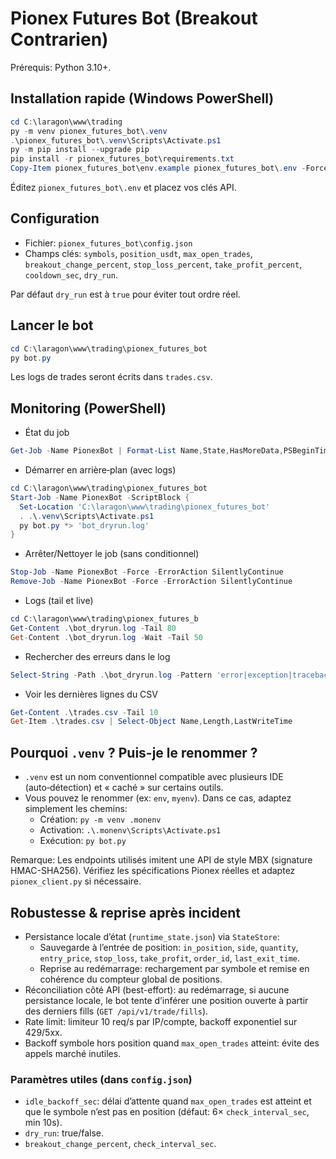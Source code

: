 # Pionex Futures Bot (Breakout Contrarien)

Prérequis: Python 3.10+.

## Installation rapide (Windows PowerShell)

```powershell
cd C:\laragon\www\trading
py -m venv pionex_futures_bot\.venv
.\pionex_futures_bot\.venv\Scripts\Activate.ps1
py -m pip install --upgrade pip
pip install -r pionex_futures_bot\requirements.txt
Copy-Item pionex_futures_bot\env.example pionex_futures_bot\.env -Force
```

Éditez `pionex_futures_bot\.env` et placez vos clés API.

## Configuration

- Fichier: `pionex_futures_bot\config.json`
- Champs clés: `symbols`, `position_usdt`, `max_open_trades`, `breakout_change_percent`, `stop_loss_percent`, `take_profit_percent`, `cooldown_sec`, `dry_run`.

Par défaut `dry_run` est à `true` pour éviter tout ordre réel.

## Lancer le bot

```powershell
cd C:\laragon\www\trading\pionex_futures_bot
py bot.py
```

Les logs de trades seront écrits dans `trades.csv`.

## Monitoring (PowerShell)

- État du job
```powershell
Get-Job -Name PionexBot | Format-List Name,State,HasMoreData,PSBeginTime,PSEndTime
```

- Démarrer en arrière‑plan (avec logs)
```powershell
cd C:\laragon\www\trading\pionex_futures_bot
Start-Job -Name PionexBot -ScriptBlock {
  Set-Location 'C:\laragon\www\trading\pionex_futures_bot'
  . .\.venv\Scripts\Activate.ps1
  py bot.py *> 'bot_dryrun.log'
}
```

- Arrêter/Nettoyer le job (sans conditionnel)
```powershell
Stop-Job -Name PionexBot -Force -ErrorAction SilentlyContinue
Remove-Job -Name PionexBot -Force -ErrorAction SilentlyContinue
```

- Logs (tail et live)
```powershell
cd C:\laragon\www\trading\pionex_futures_b
Get-Content .\bot_dryrun.log -Tail 80
Get-Content .\bot_dryrun.log -Wait -Tail 50
```

- Rechercher des erreurs dans le log
```powershell
Select-String -Path .\bot_dryrun.log -Pattern 'error|exception|traceback' -CaseSensitive:$false
```

- Voir les dernières lignes du CSV
```powershell
Get-Content .\trades.csv -Tail 10
Get-Item .\trades.csv | Select-Object Name,Length,LastWriteTime
```

## Pourquoi `.venv` ? Puis-je le renommer ?
- `.venv` est un nom conventionnel compatible avec plusieurs IDE (auto‑détection) et « caché » sur certains outils.
- Vous pouvez le renommer (ex: `env`, `myenv`). Dans ce cas, adaptez simplement les chemins:
  - Création: `py -m venv .monenv`
  - Activation: `.\.monenv\Scripts\Activate.ps1`
  - Exécution: `py bot.py`

Remarque: Les endpoints utilisés imitent une API de style MBX (signature HMAC-SHA256). Vérifiez les spécifications Pionex réelles et adaptez `pionex_client.py` si nécessaire. 

## Robustesse & reprise après incident

- Persistance locale d’état (`runtime_state.json`) via `StateStore`:
  - Sauvegarde à l’entrée de position: `in_position`, `side`, `quantity`, `entry_price`, `stop_loss`, `take_profit`, `order_id`, `last_exit_time`.
  - Reprise au redémarrage: rechargement par symbole et remise en cohérence du compteur global de positions.
- Réconciliation côté API (best-effort): au redémarrage, si aucune persistance locale, le bot tente d’inférer une position ouverte à partir des derniers fills (`GET /api/v1/trade/fills`).
- Rate limit: limiteur 10 req/s par IP/compte, backoff exponentiel sur 429/5xx.
- Backoff symbole hors position quand `max_open_trades` atteint: évite des appels marché inutiles.

### Paramètres utiles (dans `config.json`)
- `idle_backoff_sec`: délai d’attente quand `max_open_trades` est atteint et que le symbole n’est pas en position (défaut: 6× `check_interval_sec`, min 10s).
- `dry_run`: true/false.
- `breakout_change_percent`, `check_interval_sec`.